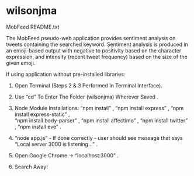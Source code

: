 # wilsonjma
MobFeed README.txt

The MobFeed pseudo-web application provides sentiment analysis on tweets containing the searched keyword. 
Sentiment analysis is produced in an emoji-based output with negative to positivity based on the character expression, 
and intensity (recent tweet frequency) based on the size of the given emoji.

If using application without pre-installed libraries: 

1. Open Terminal (Steps 2 & 3 Performed In Terminal Interface).

2. Use “cd” To Enter The Folder (wilsonjma) Wherever Saved .

3. Node Module Installations: “npm install” ,  “npm install express” ,  “npm install express-static” ,  
“npm install body-parser” ,  “npm install affectimo” , “npm install twitter” ,  “npm install eve”  .


4. “node app.js” - If done correctly - user should see message that says “Local server 3000 is listening...” .

5. Open Google Chrome -> “localhost:3000” .

6. Search Away!
